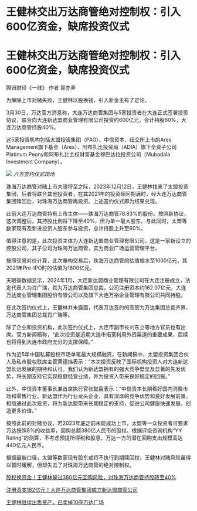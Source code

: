 # 王健林交出万达商管绝对控制权：引入600亿资金，缺席投资仪式

# 王健林交出万达商管绝对控制权：引入600亿资金，缺席投资仪式

腾讯财经《一线》 作者 郭亦非

为解除上市对赌失败，王健林以股换钱，引入新金主有了定论。

3月30日，万达官方消息称，大连万达商管集团与5家投资者在大连正式签署投资协议，联合向大连新达盟商业管理有限公司投资约600亿元，合计持股60%，大连万达商管持股40%。

这5家投资机构包括太盟投资集团（PAG）、中信资本、纽交所上市的Ares
Management旗下基金（Ares）、阿布扎比投资局（ADIA）旗下全资子公司Platinum
Peony和阿布扎比主权财富基金穆巴达拉投资公司（Mubadala Investment Company）。

![](https://inews.gtimg.com/om_bt/ObXzORdj6_QTQ0U5vIM8lpBzXZVVIgvPvR8vEE-0G757kAA/1000)
_六方签约仪式现场_

珠海万达商管对赌上市大限将至之际，2023年12月12日，王健林找来了太盟投资集团，后者将联合其他投资者，在其2021年的投资赎回期满时，经大连万达商管集团赎回后，对珠海万达商管再投资。上述签约仪式即为结果兑现。

此前大连万达商管持有上市主体——珠海万达商管78.83%的股份。按照新协议，这次调整后，其持股比例将下降至40%，但为单一最大股东。与此同时，太盟等数家现有及新进投资人股东参与投资，总计持股上升至60%。

值得注意的是，此次投资主体为大连新达盟商业管理有限公司，这是一家新设立的控股公司，其子公司为珠海万达商管，实为商业广场运营管理平台。

按照交易对价计算，此次重构交易后，珠海万达商管的估值缩水至1000亿元，其2021年Pre-IPO时的估值为1800亿元。

天眼查数据显示，2024年1月，大连新达盟商业管理有限公司在大连注册成立，法定代表人为肖广瑞，其为万达商管集团总裁，公司注册资本约162.07亿元，大连万达商业管理集团股份有限公司以及旗下大连万裕企业管理有限公司共同持股。

在此次签约仪式上，王健林并未露面，代表万达签约的高管为万达集团总裁齐界、万达商管集团总裁肖广瑞等。

除了企业和投资机构，此次签约仪式上，大连市副市长刘东立等地方官员也有出席。官方新闻稿称，“此次投资是近期大连市拓宽利用外资渠道的重要成果，后续也将得到大连市政府充分的支撑保障。”

作为近5年中国私募股权市场单笔最大规模融资，在新闻稿中，太盟投资集团合伙人及私市股权联席主管黄德炜表示：“本次投资反映了国际机构投资人对大连新达盟长远发展的期待和认可。我们认为新达盟拥有的强大竞争壁垒及显著的先发优势，将长期支持它实现稳健经营业绩，并为投资人带来良好稳定的回报。”

此外，中信资本董事长兼首席执行官张懿宸表示：“中信资本长期看好国内消费市场和零售行业。新达盟作为行业龙头企业，具有深厚的竞争优势和良好发展前景。相信通过此次投资，将为新达盟带来长期稳定的支持，促进公司健康快速发展，创造更多价值。”

按照此前的对赌协议，若2023年底之前未能成功上市，太盟等一众投资者可要求万达按照8%的收益率，回购总额380亿人民币的股权。根据评级咨询机构“YY
Rating”的测算，不考虑预提所得税和股息，万达一方的潜在回购支出规模高达440亿元人民币。

根据最新口径，太盟等数家现有股东或将不执行到期赎回权，王健林对赌风险虽得以暂时缓解，但却失去了对珠海万达商管的绝对控制权。

[股权换资金！王健林躲过380亿元回购风险，对珠海万达商管持股降至40%
](https://news.qq.com/rain/a/20231212A05XT800)

[注册资本162亿元！大连万达商管集团成立新达盟商管公司](https://news.qq.com/rain/a/20240116A0966Y00)

[王健林继续出售资产，已卖掉10座万达广场](https://news.qq.com/rain/a/20240119A09JXV00)

